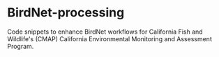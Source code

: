 # BirdNet-processing
Code snippets to enhance BirdNet workflows for California Fish and Wildlife's (CMAP) California Environmental Monitoring and Assessment Program.
